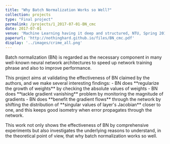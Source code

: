 ```yaml
---
title: "Why Batch Normalization Works so Well?"
collection: projects
type: "Final project"
permalink: /projects/1_2017-07-01-BN_cmc
date: 2017-07-01
venue: 'Machine Learning having it deep and structured, NTU, Spring 2017'
paperurl: 'http://nothinghard.github.io/files/BN_cmc.pdf'
display: '../images/crime_all.png'
---
```


<p>Batch normalization (BN) is regarded as the necessary component in many well-known neural network architectures to speed up network training phrase and also to improve performance.
<p>This project aims at validating the effectiveness of BN claimed by the authors, and we make several interesting findings:
- BN does **regularize the growth of weights** by checking the absolute values of weights
- BN does **tackle gradient vanishing** problem by monitoring the magnitude of gradients
- BN does **benefit the gradient flows** through the network by shifting the distribution of **singular values of layer's Jacobian** closer to one, and this keeps good isometry when error propagates through the network.
<p>This work not only shows the effectiveness of BN by comprehensive experiments but also investigates the underlying reasons to understand, in the theoretical point of view, that why batch normalization works so well.



